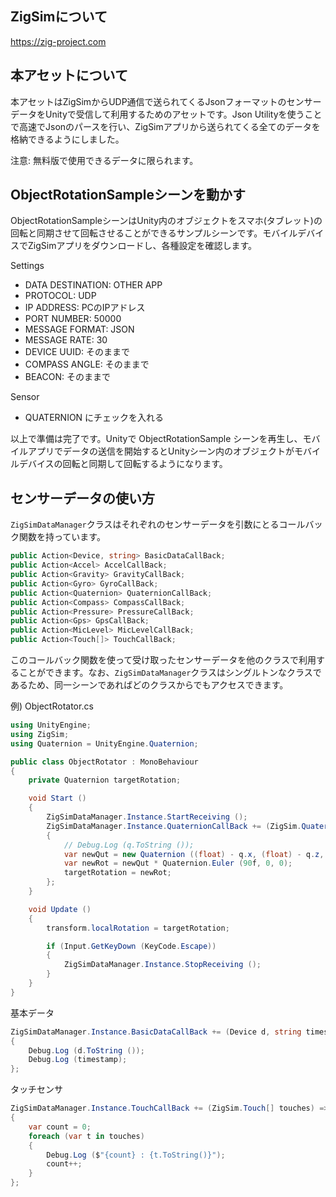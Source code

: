 ## ZigSimについて

https://zig-project.com

## 本アセットについて
本アセットはZigSimからUDP通信で送られてくるJsonフォーマットのセンサーデータをUnityで受信して利用するためのアセットです。Json Utilityを使うことで高速でJsonのパースを行い、ZigSimアプリから送られてくる全てのデータを格納できるようにしました。

注意: 無料版で使用できるデータに限られます。

## ObjectRotationSampleシーンを動かす
ObjectRotationSampleシーンはUnity内のオブジェクトをスマホ(タブレット)の回転と同期させて回転させることができるサンプルシーンです。モバイルデバイスでZigSimアプリをダウンロードし、各種設定を確認します。

Settings
- DATA DESTINATION: OTHER APP
- PROTOCOL: UDP
- IP ADDRESS: PCのIPアドレス
- PORT NUMBER: 50000
- MESSAGE FORMAT: JSON
- MESSAGE RATE: 30
- DEVICE UUID: そのままで
- COMPASS ANGLE: そのままで
- BEACON: そのままで

Sensor
- QUATERNION にチェックを入れる

以上で準備は完了です。Unityで ObjectRotationSample シーンを再生し、モバイルアプリでデータの送信を開始するとUnityシーン内のオブジェクトがモバイルデバイスの回転と同期して回転するようになります。

## センサーデータの使い方
`ZigSimDataManager`クラスはそれぞれのセンサーデータを引数にとるコールバック関数を持っています。

```csharp
public Action<Device, string> BasicDataCallBack;
public Action<Accel> AccelCallBack;
public Action<Gravity> GravityCallBack;
public Action<Gyro> GyroCallBack;
public Action<Quaternion> QuaternionCallBack;
public Action<Compass> CompassCallBack;
public Action<Pressure> PressureCallBack;
public Action<Gps> GpsCallBack;
public Action<MicLevel> MicLevelCallBack;
public Action<Touch[]> TouchCallBack;
```

このコールバック関数を使って受け取ったセンサーデータを他のクラスで利用することができます。なお、`ZigSimDataManager`クラスはシングルトンなクラスであるため、同一シーンであればどのクラスからでもアクセスできます。

例) ObjectRotator.cs
```csharp
using UnityEngine;
using ZigSim;
using Quaternion = UnityEngine.Quaternion;

public class ObjectRotator : MonoBehaviour
{
    private Quaternion targetRotation;

    void Start ()
    {
        ZigSimDataManager.Instance.StartReceiving ();
        ZigSimDataManager.Instance.QuaternionCallBack += (ZigSim.Quaternion q) =>
        {
            // Debug.Log (q.ToString ());
            var newQut = new Quaternion ((float) - q.x, (float) - q.z, (float) - q.y, (float) q.w);
            var newRot = newQut * Quaternion.Euler (90f, 0, 0);
            targetRotation = newRot;
        };
    }

    void Update ()
    {
        transform.localRotation = targetRotation;

        if (Input.GetKeyDown (KeyCode.Escape))
        {
            ZigSimDataManager.Instance.StopReceiving ();
        }
    }
}
```

基本データ
```csharp
ZigSimDataManager.Instance.BasicDataCallBack += (Device d, string timestamp) =>
{
    Debug.Log (d.ToString ());
    Debug.Log (timestamp);
};
```

タッチセンサ
```csharp
ZigSimDataManager.Instance.TouchCallBack += (ZigSim.Touch[] touches) =>
{
    var count = 0;
    foreach (var t in touches)
    {
        Debug.Log ($"{count} : {t.ToString()}");
        count++;
    }
};
```
